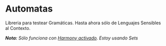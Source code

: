 Automatas
=========

Libreria para testear Gramáticas. Hasta ahora sólo de Lenguajes Sensibles al Contexto.

***Nota:*** *Sólo funciona con [Harmony activado](http://blog.chromium.org/2012/02/future-of-javascript-take-peek-today.html). Estoy usando Sets*
